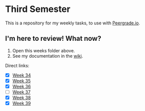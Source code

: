 # Third Semester

This is a repository for my weekly tasks, to use with [Peergrade.io](https://www.peergrade.io).

## I'm here to review! What now?
1. Open this weeks folder above. 
2. See my documentation in the [wiki](https://github.com/Runi-VN/3rdsemester/wiki/).

Direct links:

- [x] [Week 34](https://github.com/Runi-VN/3rdsemester/wiki/Week-34)
- [x] [Week 35](https://github.com/Runi-VN/3rdsemester/wiki/Week-35)
- [x] [Week 36](https://github.com/Runi-VN/3rdsemester/wiki/Week-36) 
- [ ] [Week 37](https://github.com/Runi-VN/3rdsemester/wiki/Week-37)  
- [x] [Week 38](https://github.com/Runi-VN/3rdsemester/wiki/Week-38)
- [x] [Week 39](https://github.com/Runi-VN/3rdsemester/wiki/Week-39)
